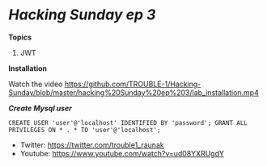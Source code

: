 *Hacking Sunday ep 3*
=====================

**Topics**

1. JWT

**Installation**

Watch the video
https://github.com/TROUBLE-1/Hacking-Sunday/blob/master/hacking%20Sunday%20ep%203/lab_installation.mp4

***Create Mysql user***
```
CREATE USER 'user'@'localhost' IDENTIFIED BY 'password'; GRANT ALL PRIVILEGES ON * . * TO 'user'@'localhost';
```

* Twitter: https://twitter.com/trouble1_raunak
* Youtube: https://www.youtube.com/watch?v=ud08YXRUgdY
